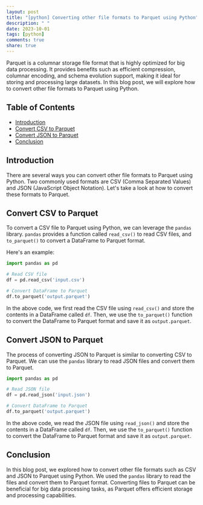 ```yaml
---
layout: post
title: "[python] Converting other file formats to Parquet using Python"
description: " "
date: 2023-10-01
tags: [python]
comments: true
share: true
---
```


Parquet is a columnar storage file format that is highly optimized for big data processing. It provides benefits such as efficient compression, columnar encoding, and schema evolution support, making it ideal for storing and processing large datasets. In this blog post, we will explore how to convert other file formats to Parquet using Python.

## Table of Contents
- [Introduction](#introduction)
- [Convert CSV to Parquet](#convert-csv-to-parquet)
- [Convert JSON to Parquet](#convert-json-to-parquet)
- [Conclusion](#conclusion)

## Introduction
There are several ways you can convert other file formats to Parquet using Python. Two commonly used formats are CSV (Comma Separated Values) and JSON (JavaScript Object Notation). Let's take a look at how to convert these formats to Parquet.

## Convert CSV to Parquet
To convert a CSV file to Parquet using Python, we can leverage the `pandas` library. `pandas` provides a function called `read_csv()` to read CSV files, and `to_parquet()` to convert a DataFrame to Parquet format.

Here's an example:

```python
import pandas as pd

# Read CSV file
df = pd.read_csv('input.csv')

# Convert DataFrame to Parquet
df.to_parquet('output.parquet')
```

In the above code, we first read the CSV file using `read_csv()` and store the contents in a DataFrame called `df`. Then, we use the `to_parquet()` function to convert the DataFrame to Parquet format and save it as `output.parquet`.

## Convert JSON to Parquet
The process of converting JSON to Parquet is similar to converting CSV to Parquet. We can use the `pandas` library to read JSON files and convert them to Parquet.

```python
import pandas as pd

# Read JSON file
df = pd.read_json('input.json')

# Convert DataFrame to Parquet
df.to_parquet('output.parquet')
```

In the above code, we read the JSON file using `read_json()` and store the contents in a DataFrame called `df`. Then, we use the `to_parquet()` function to convert the DataFrame to Parquet format and save it as `output.parquet`.

## Conclusion
In this blog post, we explored how to convert other file formats such as CSV and JSON to Parquet using Python. We used the `pandas` library to read the files and convert them to Parquet format. Converting files to Parquet can be beneficial for big data processing tasks, as Parquet offers efficient storage and processing capabilities.